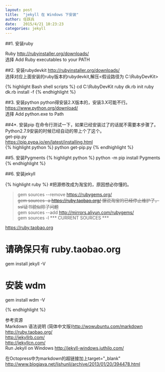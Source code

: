 ```yaml
---
layout: post
title:  "jekyll 在 Windows 下安装"
author:	任跃兵
date:   2015/4/21 10:23:23 
categories: jekyll
---
```



##1. 安装ruby

Ruby <http://rubyinstaller.org/downloads/>  
选择 Add Ruby executables to your PATH


##2. 安装rubydevkit
<http://rubyinstaller.org/downloads/>  
选择对应上面安装的ruby版本的rubydevkit,解压<假设路径为 C:\RubyDevKit>
 
{% highlight Bash shell scripts %}
cd C:\RubyDevKit
ruby dk.rb init
ruby dk.rb install -f
{% endhighlight %}

##3. 安装python
python得安装2.X版本的，安装3.X可能不行。  
<https://www.python.org/download/>  
选择 Add python.exe to Path

##4*. 安装pip
在命令行测试一下，如果已经安装过了的话就不需要本步骤了。Python2.7.9安装的时候已经自动的带上个了这个。  
get-pip.py  
<https://pip.pypa.io/en/latest/installing.html>  
{% highlight python %}
python get-pip.py
{% endhighlight %}

##5. 安装Pygments
{% highlight python %}
python -m pip install Pygments
{% endhighlight %}

##6. 安装jekyll

{% highlight ruby %}
#把源修改成为淘宝的，原因想必你懂的。  
> gem sources --remove https://rubygems.org/  
> <del>gem sources -a https://ruby.taobao.org/ 据说淘宝的已经停止维护了，ssl证书貌似除了问题</del>  
> gem sources --add http://mirrors.aliyun.com/rubygems/  
> gem sources -l
*** CURRENT SOURCES ***

https://ruby.taobao.org
# 请确保只有 ruby.taobao.org

gem install jekyll -V

# 安装 wdm
gem install wdm -V

{% endhighlight %}



参考资源  
Markdown 语法说明 (简体中文版)<http://wowubuntu.com/markdown>    
<http://ruby.taobao.org/>    
<http://jekyllrb.com/>    
<http://jekyllcn.com/>    
Run Jekyll on Windows <http://jekyll-windows.juthilo.com/>

在Octopress中为markdown的超链接加上target="_blank" <http://www.blogjava.net/lishunli/archive/2013/01/20/394478.html>
